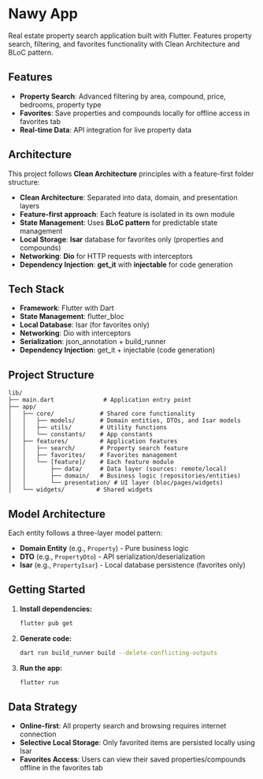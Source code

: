 # Nawy App

Real estate property search application built with Flutter. Features property search, filtering, and favorites functionality with Clean Architecture and BLoC pattern.

## Features

- **Property Search**: Advanced filtering by area, compound, price, bedrooms, property type
- **Favorites**: Save properties and compounds locally for offline access in favorites tab
- **Real-time Data**: API integration for live property data

## Architecture

This project follows **Clean Architecture** principles with a feature-first folder structure:

- **Clean Architecture**: Separated into data, domain, and presentation layers
- **Feature-first approach**: Each feature is isolated in its own module
- **State Management**: Uses **BLoC pattern** for predictable state management
- **Local Storage**: **Isar** database for favorites only (properties and compounds)
- **Networking**: **Dio** for HTTP requests with interceptors
- **Dependency Injection**: **get_it** with **injectable** for code generation

## Tech Stack

- **Framework**: Flutter with Dart
- **State Management**: flutter_bloc
- **Local Database**: Isar (for favorites only)
- **Networking**: Dio with interceptors
- **Serialization**: json_annotation + build_runner
- **Dependency Injection**: get_it + injectable (code generation)

## Project Structure

```
lib/
├── main.dart              # Application entry point
├── app/
│   ├── core/             # Shared core functionality
│   │   ├── models/       # Domain entities, DTOs, and Isar models
│   │   ├── utils/        # Utility functions
│   │   └── constants/    # App constants
│   ├── features/         # Application features
│   │   ├── search/       # Property search feature
│   │   ├── favorites/    # Favorites management
│   │   └── [feature]/    # Each feature module
│   │       ├── data/     # Data layer (sources: remote/local)
│   │       ├── domain/   # Business logic (repositories/entities)
│   │       └── presentation/ # UI layer (bloc/pages/widgets)
│   └── widgets/         # Shared widgets
```

## Model Architecture

Each entity follows a three-layer model pattern:
- **Domain Entity** (e.g., `Property`) - Pure business logic
- **DTO** (e.g., `PropertyDto`) - API serialization/deserialization  
- **Isar** (e.g., `PropertyIsar`) - Local database persistence (favorites only)

## Getting Started

1. **Install dependencies:**
   ```bash
   flutter pub get
   ```

2. **Generate code:**
   ```bash
   dart run build_runner build --delete-conflicting-outputs
   ```

3. **Run the app:**
   ```bash
   flutter run
   ```

## Data Strategy

- **Online-first**: All property search and browsing requires internet connection
- **Selective Local Storage**: Only favorited items are persisted locally using Isar
- **Favorites Access**: Users can view their saved properties/compounds offline in the favorites tab
